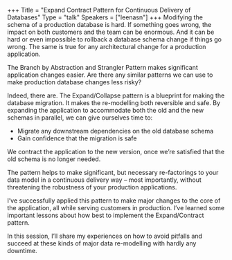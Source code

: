 +++
Title = "Expand Contract Pattern for Continuous Delivery of Databases"
Type = "talk"
Speakers = ["leenasn"]
+++
Modifying the schema of a production database is hard. If something goes wrong, the impact on both customers and the team can be enormous. And it can be hard or even impossible to rollback a database schema change if things go wrong. The same is true for any architectural change for a production application.

The Branch by Abstraction and Strangler Pattern makes significant application changes easier. Are there any similar patterns we can use to make production database changes less risky?

Indeed, there are. The Expand/Collapse pattern is a blueprint for making the database migration. It makes the re-modelling both reversible and safe. By expanding the application to accommodate both the old and the new schemas in parallel, we can give ourselves time to:

* Migrate any downstream dependencies on the old database schema
* Gain confidence that the migration is safe

We contract the application to the new version, once we’re satisfied that the old schema is no longer needed.

The pattern helps to make significant, but necessary re-factorings to your data model in a continuous delivery way – most importantly, without threatening the robustness of your production applications.

I’ve successfully applied this pattern to make major changes to the core of the application, all while serving customers in production. I’ve learned some important lessons about how best to implement the Expand/Contract pattern.

In this session, I’ll share my experiences on how to avoid pitfalls and succeed at these kinds of major data re-modelling with hardly any downtime.